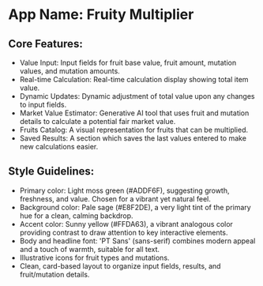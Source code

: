 # **App Name**: Fruity Multiplier

## Core Features:

- Value Input: Input fields for fruit base value, fruit amount, mutation values, and mutation amounts.
- Real-time Calculation: Real-time calculation display showing total item value.
- Dynamic Updates: Dynamic adjustment of total value upon any changes to input fields.
- Market Value Estimator: Generative AI tool that uses fruit and mutation details to calculate a potential fair market value.
- Fruits Catalog: A visual representation for fruits that can be multiplied.
- Saved Results: A section which saves the last values entered to make new calculations easier.

## Style Guidelines:

- Primary color: Light moss green (#ADDF6F), suggesting growth, freshness, and value. Chosen for a vibrant yet natural feel.
- Background color: Pale sage (#E8F2DE), a very light tint of the primary hue for a clean, calming backdrop.
- Accent color: Sunny yellow (#FFDA63), a vibrant analogous color providing contrast to draw attention to key interactive elements.
- Body and headline font: 'PT Sans' (sans-serif) combines modern appeal and a touch of warmth, suitable for all text.
- Illustrative icons for fruit types and mutations.
- Clean, card-based layout to organize input fields, results, and fruit/mutation details.